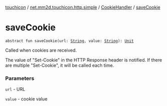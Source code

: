 [touchicon](../../index.md) / [net.mm2d.touchicon.http.simple](../index.md) / [CookieHandler](index.md) / [saveCookie](./save-cookie.md)

# saveCookie

`abstract fun saveCookie(url: `[`String`](https://kotlinlang.org/api/latest/jvm/stdlib/kotlin/-string/index.html)`, value: `[`String`](https://kotlinlang.org/api/latest/jvm/stdlib/kotlin/-string/index.html)`): `[`Unit`](https://kotlinlang.org/api/latest/jvm/stdlib/kotlin/-unit/index.html)

Called when cookies are received.

The value of "Set-Cookie" in the HTTP Response header is notified.
If there are multiple "Set-Cookie", it will be called each time.

### Parameters

`url` - URL

`value` - cookie value